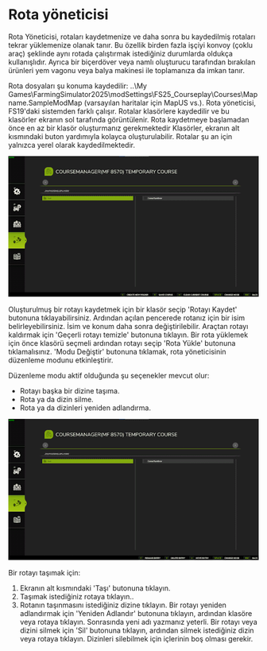 # Rota yöneticisi


Rota Yöneticisi, rotaları kaydetmenize ve daha sonra bu kaydedilmiş rotaları tekrar yüklemenize olanak tanır.
Bu özellik birden fazla işçiyi konvoy (çoklu araç) şeklinde aynı rotada çalıştırmak istediğiniz durumlarda oldukça kullanışlıdır.
Ayrıca bir biçerdöver veya namlı oluşturucu tarafından bırakılan ürünleri yem vagonu veya balya makinesi ile toplamanıza da imkan tanır.

Rota dosyaları şu konuma kaydedilir: ..\My Games\FarmingSimulator2025\modSettings\FS25_Courseplay\Courses\Mapname.SampleModMap (varsayılan haritalar için MapUS vs.).
Rota yöneticisi, FS19'daki sistemden farklı çalışır.
Rotalar klasörlere kaydedilir ve bu klasörler ekranın sol tarafında görüntülenir. Rota kaydetmeye başlamadan önce en az bir klasör oluşturmanız gerekmektedir
Klasörler, ekranın alt kısmındaki buton yardımıyla kolayca oluşturulabilir.
Rotalar şu an için yalnızca yerel olarak kaydedilmektedir.


![Image](/translation_data/managerbasehelp_0_0_765_430.png)


Oluşturulmuş bir rotayı kaydetmek için bir klasör seçip 'Rotayı Kaydet' butonuna tıklayabilirsiniz. Ardından açılan pencerede rotanız için bir isim belirleyebilirsiniz.
İsim ve konum daha sonra değiştirilebilir.
Araçtan rotayı kaldırmak için 'Geçerli rotayı temizle' butonuna tıklayın.
Bir rota yüklemek için önce klasörü seçmeli ardından rotayı seçip 'Rota Yükle' butonuna tıklamalısınız.
'Modu Değiştir' butonuna tıklamak, rota yöneticisinin düzenleme modunu etkinleştirir.



Düzenleme modu aktif olduğunda şu seçenekler mevcut olur:
- Rotayı başka bir dizine taşıma.
- Rota ya da dizin silme.
- Rota ya da dizinleri yeniden adlandırma.


![Image](/translation_data/manageredithelp_0_0_765_430.png)


Bir rotayı taşımak için: 
  1) Ekranın alt kısmındaki 'Taşı' butonuna tıklayın.
  2) Taşımak istediğiniz rotaya tıklayın..
  3) Rotanın taşınmasını istediğiniz dizine tıklayın.
Bir rotayı yeniden adlandırmak için 'Yeniden Adlandır' butonuna tıklayın, ardından klasöre veya rotaya tıklayın. Sonrasında yeni adı yazmanız yeterli.
Bir rotayı veya dizini silmek için 'Sil' butonuna tıklayın, ardından silmek istediğiniz dizin veya rotaya tıklayın.
Dizinleri silebilmek için içlerinin boş olması gerekir.


